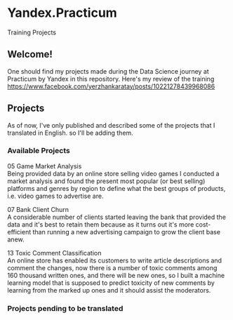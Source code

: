 # Yandex.Practicum
Training Projects

## Welcome! 

One should find my projects made during the Data Science journey at Practicum by Yandex in this repository.
Here's my review of the training https://www.facebook.com/yerzhankaratay/posts/10221278439968086

## Projects

As of now, I've only published and described some of the projects that I translated in English. so I'll be adding them.

### Available Projects

05 Game Market Analysis \
Being provided data by an online store selling video games I conducted a market analysis and found the present most popular (or best selling) platforms and genres by region to define what the best groups of products, i.e. video games to advertise are.

07 Bank Client Churn \
A considerable number of clients started leaving the bank that provided the data and it's best to retain them because as it turns out it's more cost-efficient than running a new advertising campaign to grow the client base anew.

13 Toxic Comment Classification \
An online store has enabled its customers to write article descriptions and comment the changes, now there is a number of toxic comments among 160 thousand written ones, and there will be new ones, so I built a machine learning model that is supposed to predict toxicity of new comments by learning from the marked up ones and it should assist the moderators.


### Projects pending to be translated 

